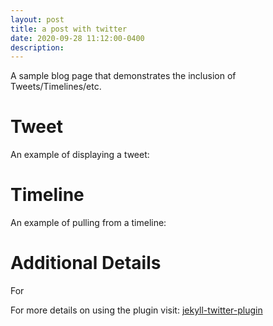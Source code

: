 ```yaml
---
layout: post
title: a post with twitter
date: 2020-09-28 11:12:00-0400
description:
---
```


A sample blog page that demonstrates the inclusion of Tweets/Timelines/etc.

# Tweet

An example of displaying a tweet:

# Timeline

An example of pulling from a timeline:

# Additional Details
For

For more details on using the plugin visit: [jekyll-twitter-plugin](https://github.com/rob-murray/jekyll-twitter-plugin)
